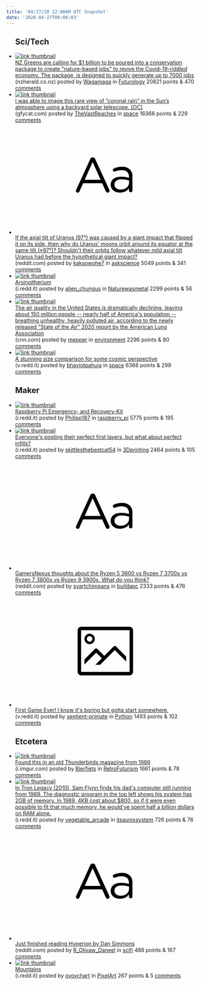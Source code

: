 ```yaml
---
title: '04/27/20 12:00AM UTC Snapshot'
date: '2020-04-27T00:00:03'
---
```

<ul>
<h2>Sci/Tech</h2>

<li><a href='https://www.nzherald.co.nz/economy/news/article.cfm?c_id=34&amp;objectid=12327532'><img src='https://b.thumbs.redditmedia.com/DzgP0xJVaNFIxs-RAccKeZaX44hRQYabpmz2ccnTWSU.jpg' alt='link thumbnail'></a><div><div class='linkTitle'><a href='https://www.nzherald.co.nz/economy/news/article.cfm?c_id=34&amp;objectid=12327532'>NZ Greens are calling for $1 billion to be poured into a conservation package to create "nature-based jobs" to revive the Covid-19-riddled economy. The package, is designed to quickly generate up to 7000 jobs</a></div>(nzherald.co.nz) posted by <a href='https://www.reddit.com/user/Wagamaga'>Wagamaga</a> in <a href='https://www.reddit.com/r/Futurology'>Futurology</a> 20821 points & 470 <a href='https://www.reddit.com/r/Futurology/comments/g8b6bv/nz_greens_are_calling_for_1_billion_to_be_poured/'>comments</a></div></li>

<li><a href='https://gfycat.com/friendlyimperturbablealpineroadguidetigerbeetle'><img src='https://b.thumbs.redditmedia.com/XbA1z7J_FXybH54H5e-sh0Q14VuvYaF2HpAeeJXAPlU.jpg' alt='link thumbnail'></a><div><div class='linkTitle'><a href='https://gfycat.com/friendlyimperturbablealpineroadguidetigerbeetle'>I was able to image this rare view of “coronal rain” in the Sun’s atmosphere using a backyard solar telescope. [OC]</a></div>(gfycat.com) posted by <a href='https://www.reddit.com/user/TheVastReaches'>TheVastReaches</a> in <a href='https://www.reddit.com/r/space'>space</a> 16366 points & 229 <a href='https://www.reddit.com/r/space/comments/g8f3al/i_was_able_to_image_this_rare_view_of_coronal/'>comments</a></div></li>

<li><a href='https://www.reddit.com/r/askscience/comments/g8bfvl/if_the_axial_tilt_of_uranus_97_was_caused_by_a/'><svg version='1.1' viewBox='-34 -12 104 64' preserveAspectRatio='xMidYMid slice' xmlns='http://www.w3.org/2000/svg' xmlns:xlink='http://www.w3.org/1999/xlink'>
    <title>text link thumbnail</title>
    <path d='M12.19,8.84a1.45,1.45,0,0,0-1.4-1h-.12a1.46,1.46,0,0,0-1.42,1L1.14,26.56a1.29,1.29,0,0,0-.14.59,1,1,0,0,0,1,1,1.12,1.12,0,0,0,1.08-.77l2.08-4.65h11l2.08,4.59a1.24,1.24,0,0,0,1.12.83,1.08,1.08,0,0,0,1.08-1.08,1.64,1.64,0,0,0-.14-.57ZM6.08,20.71l4.59-10.22,4.6,10.22Z'>
    </path>
    <path d='M32.24,14.78A6.35,6.35,0,0,0,27.6,13.2a11.36,11.36,0,0,0-4.7,1,1,1,0,0,0-.58.89,1,1,0,0,0,.94.92,1.23,1.23,0,0,0,.39-.08,8.87,8.87,0,0,1,3.72-.81c2.7,0,4.28,1.33,4.28,3.92v.5a15.29,15.29,0,0,0-4.42-.61c-3.64,0-6.14,1.61-6.14,4.64v.05c0,2.95,2.7,4.48,5.37,4.48a6.29,6.29,0,0,0,5.19-2.48V26.9a1,1,0,0,0,1,1,1,1,0,0,0,1-1.06V19A5.71,5.71,0,0,0,32.24,14.78Zm-.56,7.7c0,2.28-2.17,3.89-4.81,3.89-1.94,0-3.61-1.06-3.61-2.86v-.06c0-1.8,1.5-3,4.2-3a15.2,15.2,0,0,1,4.22.61Z'>
    </path>
    </svg></a><div><div class='linkTitle'><a href='https://www.reddit.com/r/askscience/comments/g8bfvl/if_the_axial_tilt_of_uranus_97_was_caused_by_a/'>If the axial tilt of Uranus (97°) was caused by a giant impact that flipped it on its side, then why do Uranus' moons orbit around its equator at the same tilt (≈97°)? Shouldn't their orbits follow whatever mild axial tilt Uranus had before the hypothetical giant impact?</a></div>(reddit.com) posted by <a href='https://www.reddit.com/user/kaksowohe7'>kaksowohe7</a> in <a href='https://www.reddit.com/r/askscience'>askscience</a> 5049 points & 341 <a href='https://www.reddit.com/r/askscience/comments/g8bfvl/if_the_axial_tilt_of_uranus_97_was_caused_by_a/'>comments</a></div></li>

<li><a href='https://i.redd.it/dk285m48u4v41.jpg'><img src='https://a.thumbs.redditmedia.com/FCIKzXdNv7hej6q1g3RgH5ThPC2UKvgq1lgbjwgg5L0.jpg' alt='link thumbnail'></a><div><div class='linkTitle'><a href='https://i.redd.it/dk285m48u4v41.jpg'>Arsinoitherium</a></div>(i.redd.it) posted by <a href='https://www.reddit.com/user/alien_chungus'>alien_chungus</a> in <a href='https://www.reddit.com/r/Naturewasmetal'>Naturewasmetal</a> 2299 points & 56 <a href='https://www.reddit.com/r/Naturewasmetal/comments/g8bl22/arsinoitherium/'>comments</a></div></li>

<li><a href='https://www.cnn.com/2020/04/21/health/air-quality-2020-report-wellness/index.html'><img src='https://a.thumbs.redditmedia.com/Mm-QMkUEgxeri7PIwsMuXdpGtYvhKc0E3dRVfgj_GR8.jpg' alt='link thumbnail'></a><div><div class='linkTitle'><a href='https://www.cnn.com/2020/04/21/health/air-quality-2020-report-wellness/index.html'>The air quality in the United States is dramatically declining, leaving about 150 million people -- nearly half of America's population -- breathing unhealthy, heavily polluted air, according to the newly released "State of the Air" 2020 report by the American Lung Association</a></div>(cnn.com) posted by <a href='https://www.reddit.com/user/mepper'>mepper</a> in <a href='https://www.reddit.com/r/environment'>environment</a> 2296 points & 80 <a href='https://www.reddit.com/r/environment/comments/g86444/the_air_quality_in_the_united_states_is/'>comments</a></div></li>

<li><a href='https://v.redd.it/9l4uis7j65v41'><img src='https://a.thumbs.redditmedia.com/5rQOUdK8uGF-ctTX9iuPjutklrYCRrNBf6uxMCHLjF4.jpg' alt='link thumbnail'></a><div><div class='linkTitle'><a href='https://v.redd.it/9l4uis7j65v41'>A stunning size comparison for some cosmic perspective</a></div>(v.redd.it) posted by <a href='https://www.reddit.com/user/bhavjotpahuja'>bhavjotpahuja</a> in <a href='https://www.reddit.com/r/space'>space</a> 6368 points & 299 <a href='https://www.reddit.com/r/space/comments/g8cbtl/a_stunning_size_comparison_for_some_cosmic/'>comments</a></div></li>

<h2>Maker</h2>

<li><a href='https://i.redd.it/g9wza1wug5v41.jpg'><img src='https://b.thumbs.redditmedia.com/bdvN8rJ0-EF_dmFuv-P6k_-Z8PdSuLxH-RMGJwobcvw.jpg' alt='link thumbnail'></a><div><div class='linkTitle'><a href='https://i.redd.it/g9wza1wug5v41.jpg'>Raspberry Pi Emergency- and Recovery-Kit</a></div>(i.redd.it) posted by <a href='https://www.reddit.com/user/Philipp187'>Philipp187</a> in <a href='https://www.reddit.com/r/raspberry_pi'>raspberry_pi</a> 5775 points & 195 <a href='https://www.reddit.com/r/raspberry_pi/comments/g8dlft/raspberry_pi_emergency_and_recoverykit/'>comments</a></div></li>

<li><a href='https://i.redd.it/9608jjuhn3v41.jpg'><img src='https://b.thumbs.redditmedia.com/NbzofwtbX2Mmv2F02TV2U94gfuhhDM2ckGdy6sSRVic.jpg' alt='link thumbnail'></a><div><div class='linkTitle'><a href='https://i.redd.it/9608jjuhn3v41.jpg'>Everyone's posting their perfect first layers, but what about perfect infills?</a></div>(i.redd.it) posted by <a href='https://www.reddit.com/user/skittlesthebestcat54'>skittlesthebestcat54</a> in <a href='https://www.reddit.com/r/3Dprinting'>3Dprinting</a> 2464 points & 105 <a href='https://www.reddit.com/r/3Dprinting/comments/g88yu4/everyones_posting_their_perfect_first_layers_but/'>comments</a></div></li>

<li><a href='https://www.reddit.com/r/buildapc/comments/g85f2m/gamersnexus_thoughts_about_the_ryzen_5_3600_vs/'><svg version='1.1' viewBox='-34 -12 104 64' preserveAspectRatio='xMidYMid slice' xmlns='http://www.w3.org/2000/svg' xmlns:xlink='http://www.w3.org/1999/xlink'>
    <title>text link thumbnail</title>
    <path d='M12.19,8.84a1.45,1.45,0,0,0-1.4-1h-.12a1.46,1.46,0,0,0-1.42,1L1.14,26.56a1.29,1.29,0,0,0-.14.59,1,1,0,0,0,1,1,1.12,1.12,0,0,0,1.08-.77l2.08-4.65h11l2.08,4.59a1.24,1.24,0,0,0,1.12.83,1.08,1.08,0,0,0,1.08-1.08,1.64,1.64,0,0,0-.14-.57ZM6.08,20.71l4.59-10.22,4.6,10.22Z'>
    </path>
    <path d='M32.24,14.78A6.35,6.35,0,0,0,27.6,13.2a11.36,11.36,0,0,0-4.7,1,1,1,0,0,0-.58.89,1,1,0,0,0,.94.92,1.23,1.23,0,0,0,.39-.08,8.87,8.87,0,0,1,3.72-.81c2.7,0,4.28,1.33,4.28,3.92v.5a15.29,15.29,0,0,0-4.42-.61c-3.64,0-6.14,1.61-6.14,4.64v.05c0,2.95,2.7,4.48,5.37,4.48a6.29,6.29,0,0,0,5.19-2.48V26.9a1,1,0,0,0,1,1,1,1,0,0,0,1-1.06V19A5.71,5.71,0,0,0,32.24,14.78Zm-.56,7.7c0,2.28-2.17,3.89-4.81,3.89-1.94,0-3.61-1.06-3.61-2.86v-.06c0-1.8,1.5-3,4.2-3a15.2,15.2,0,0,1,4.22.61Z'>
    </path>
    </svg></a><div><div class='linkTitle'><a href='https://www.reddit.com/r/buildapc/comments/g85f2m/gamersnexus_thoughts_about_the_ryzen_5_3600_vs/'>GamersNexus thoughts about the Ryzen 5 3600 vs Ryzen 7 3700x vs Ryzen 7 3800x vs Ryzen 9 3900x. What do you think?</a></div>(reddit.com) posted by <a href='https://www.reddit.com/user/svartchimpans'>svartchimpans</a> in <a href='https://www.reddit.com/r/buildapc'>buildapc</a> 2333 points & 476 <a href='https://www.reddit.com/r/buildapc/comments/g85f2m/gamersnexus_thoughts_about_the_ryzen_5_3600_vs/'>comments</a></div></li>

<li><a href='https://v.redd.it/60l5yscp52v41'><svg version='1.1' viewBox='-34 -14 104 64' preserveAspectRatio='xMidYMid meet' xmlns='http://www.w3.org/2000/svg' xmlns:xlink='http://www.w3.org/1999/xlink'>
    <title>link thumbnail</title>
    <path d='M32,4H4A2,2,0,0,0,2,6V30a2,2,0,0,0,2,2H32a2,2,0,0,0,2-2V6A2,2,0,0,0,32,4ZM4,30V6H32V30Z'></path>
    <path d='M8.92,14a3,3,0,1,0-3-3A3,3,0,0,0,8.92,14Zm0-4.6A1.6,1.6,0,1,1,7.33,11,1.6,1.6,0,0,1,8.92,9.41Z'></path>
    <path d='M22.78,15.37l-5.4,5.4-4-4a1,1,0,0,0-1.41,0L5.92,22.9v2.83l6.79-6.79L16,22.18l-3.75,3.75H15l8.45-8.45L30,24V21.18l-5.81-5.81A1,1,0,0,0,22.78,15.37Z'></path>
    </svg></a><div><div class='linkTitle'><a href='https://v.redd.it/60l5yscp52v41'>First Game Ever! I know it's boring but gotta start somewhere.</a></div>(v.redd.it) posted by <a href='https://www.reddit.com/user/sentient-primate'>sentient-primate</a> in <a href='https://www.reddit.com/r/Python'>Python</a> 1493 points & 102 <a href='https://www.reddit.com/r/Python/comments/g84spe/first_game_ever_i_know_its_boring_but_gotta_start/'>comments</a></div></li>

<h2>Etcetera</h2>

<li><a href='https://i.imgur.com/5UFaoMU.jpg'><img src='https://b.thumbs.redditmedia.com/hppYUoCJEPeLA7k6EXFjb6uZSVETdzVFRnJi0kksalY.jpg' alt='link thumbnail'></a><div><div class='linkTitle'><a href='https://i.imgur.com/5UFaoMU.jpg'>Found this in an old Thunderbirds magazine from 1966</a></div>(i.imgur.com) posted by <a href='https://www.reddit.com/user/Bierfiets'>Bierfiets</a> in <a href='https://www.reddit.com/r/RetroFuturism'>RetroFuturism</a> 1661 points & 78 <a href='https://www.reddit.com/r/RetroFuturism/comments/g8edlo/found_this_in_an_old_thunderbirds_magazine_from/'>comments</a></div></li>

<li><a href='https://i.redd.it/23ulapkay5v41.jpg'><img src='https://b.thumbs.redditmedia.com/gzh5f2t-s-pHRp39dECP_-yTfvKzMy6sisPf5rGno0o.jpg' alt='link thumbnail'></a><div><div class='linkTitle'><a href='https://i.redd.it/23ulapkay5v41.jpg'>In Tron Legacy (2010), Sam Flynn finds his dad's computer still running from 1989. The diagnostic program in the top left shows his system has 2GB of memory. In 1989, 4KB cost about $800, so if it were even possible to fit that much memory, he would've spent half a billion dollars on RAM alone.</a></div>(i.redd.it) posted by <a href='https://www.reddit.com/user/vegetable_arcade'>vegetable_arcade</a> in <a href='https://www.reddit.com/r/itsaunixsystem'>itsaunixsystem</a> 726 points & 76 <a href='https://www.reddit.com/r/itsaunixsystem/comments/g8idog/in_tron_legacy_2010_sam_flynn_finds_his_dads/'>comments</a></div></li>

<li><a href='https://www.reddit.com/r/scifi/comments/g85f7t/just_finished_reading_hyperion_by_dan_simmons/'><svg version='1.1' viewBox='-34 -12 104 64' preserveAspectRatio='xMidYMid slice' xmlns='http://www.w3.org/2000/svg' xmlns:xlink='http://www.w3.org/1999/xlink'>
    <title>text link thumbnail</title>
    <path d='M12.19,8.84a1.45,1.45,0,0,0-1.4-1h-.12a1.46,1.46,0,0,0-1.42,1L1.14,26.56a1.29,1.29,0,0,0-.14.59,1,1,0,0,0,1,1,1.12,1.12,0,0,0,1.08-.77l2.08-4.65h11l2.08,4.59a1.24,1.24,0,0,0,1.12.83,1.08,1.08,0,0,0,1.08-1.08,1.64,1.64,0,0,0-.14-.57ZM6.08,20.71l4.59-10.22,4.6,10.22Z'>
    </path>
    <path d='M32.24,14.78A6.35,6.35,0,0,0,27.6,13.2a11.36,11.36,0,0,0-4.7,1,1,1,0,0,0-.58.89,1,1,0,0,0,.94.92,1.23,1.23,0,0,0,.39-.08,8.87,8.87,0,0,1,3.72-.81c2.7,0,4.28,1.33,4.28,3.92v.5a15.29,15.29,0,0,0-4.42-.61c-3.64,0-6.14,1.61-6.14,4.64v.05c0,2.95,2.7,4.48,5.37,4.48a6.29,6.29,0,0,0,5.19-2.48V26.9a1,1,0,0,0,1,1,1,1,0,0,0,1-1.06V19A5.71,5.71,0,0,0,32.24,14.78Zm-.56,7.7c0,2.28-2.17,3.89-4.81,3.89-1.94,0-3.61-1.06-3.61-2.86v-.06c0-1.8,1.5-3,4.2-3a15.2,15.2,0,0,1,4.22.61Z'>
    </path>
    </svg></a><div><div class='linkTitle'><a href='https://www.reddit.com/r/scifi/comments/g85f7t/just_finished_reading_hyperion_by_dan_simmons/'>Just finished reading Hyperion by Dan Simmons</a></div>(reddit.com) posted by <a href='https://www.reddit.com/user/R_Olivaw_Daneel'>R_Olivaw_Daneel</a> in <a href='https://www.reddit.com/r/scifi'>scifi</a> 488 points & 167 <a href='https://www.reddit.com/r/scifi/comments/g85f7t/just_finished_reading_hyperion_by_dan_simmons/'>comments</a></div></li>

<li><a href='https://i.redd.it/sr0tz3odz5v41.png'><img src='https://b.thumbs.redditmedia.com/yX98WosjQnz9aprPPPjWlcsSeAf7pAQ7PY8W7U5EdRg.jpg' alt='link thumbnail'></a><div><div class='linkTitle'><a href='https://i.redd.it/sr0tz3odz5v41.png'>Mountains</a></div>(i.redd.it) posted by <a href='https://www.reddit.com/user/ovovchart'>ovovchart</a> in <a href='https://www.reddit.com/r/PixelArt'>PixelArt</a> 267 points & 5 <a href='https://www.reddit.com/r/PixelArt/comments/g8ecqi/mountains/'>comments</a></div></li>

</ul>
